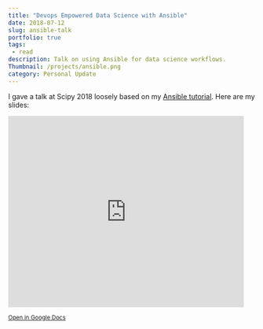 ```yaml
---
title: "Devops Empowered Data Science with Ansible"
date: 2018-07-12
slug: ansible-talk
portfolio: true
tags:
 - read
description: Talk on using Ansible for data science workflows.
Thumbnail: /projects/ansible.png
category: Personal Update
---
```


I gave a talk at Scipy 2018 loosely based on my [Ansible tutorial](https://tdhopper.com/blog/automating-python-with-ansible/). Here are my slides:

<iframe src="https://docs.google.com/presentation/d/e/2PACX-1vSHtiQKbpNvd902FzCqhzjZCbt4ldbPnolgSQfQbaPoQk0eweUng7Wkxjb5uDi942Ul0trl3s7C0yQ5/embed?start=false&loop=false&delayms=5000" frameborder="0" width="480" height="389" allowfullscreen="true" mozallowfullscreen="true" webkitallowfullscreen="true"></iframe>

<small>[Open in Google Docs](https://drive.google.com/open?id=1nsgG2YjfE5yWGdsxfzgqDj4SS1isyOIzBUjNa-r8ly0)</small>

